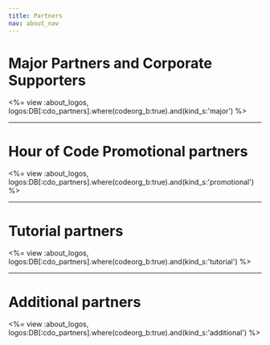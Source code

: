 ```yaml
---
title: Partners
nav: about_nav
---
```

# Major Partners and Corporate Supporters

<%= view :about_logos, logos:DB[:cdo_partners].where(codeorg_b:true).and(kind_s:'major') %>

<HR>

# Hour of Code Promotional partners

<%= view :about_logos, logos:DB[:cdo_partners].where(codeorg_b:true).and(kind_s:'promotional') %>

<HR>

# Tutorial partners

<%= view :about_logos, logos:DB[:cdo_partners].where(codeorg_b:true).and(kind_s:'tutorial') %>

<HR>

# Additional partners

<%= view :about_logos, logos:DB[:cdo_partners].where(codeorg_b:true).and(kind_s:'additional') %>

